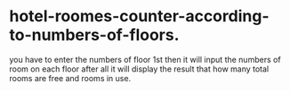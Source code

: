 # hotel-roomes-counter-according-to-numbers-of-floors.
you have to enter the numbers of floor 1st then it will input the numbers of room on each floor after all it will display the result that how many total rooms are free and rooms in use. 

